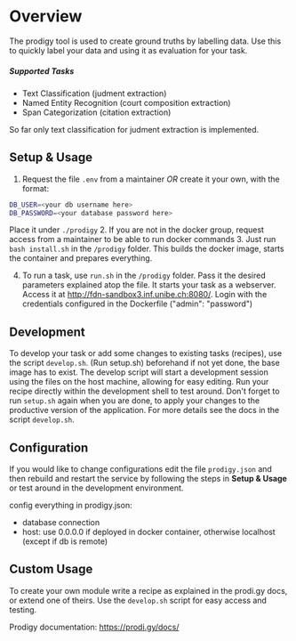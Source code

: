 # Overview
The prodigy tool is used to create ground truths by labelling data. Use this to quickly label your
data and using it as evaluation for your task.
##### Supported Tasks
- Text Classification (judment extraction)
- Named Entity Recognition (court composition extraction)
- Span Categorization (citation extraction)

So far only text classification for judment extraction is implemented.

## Setup & Usage
1. Request the file `.env` from a maintainer *OR* create it your own, with the format:
```bash
DB_USER=<your db username here>
DB_PASSWORD=<your database password here>
```
Place it under `./prodigy`
2. If you are not in the docker group, request access from a maintainer to be able to run docker commands
3. Just run `bash install.sh` in the `/prodigy` folder. This builds the docker image, starts the container and prepares
everything.

4. To run a task, use `run.sh` in the `/prodigy` folder. Pass it the desired parameters explained atop the file. It starts
your task as a webserver. Access it
at http://fdn-sandbox3.inf.unibe.ch:8080/. Login with the credentials configured in the Dockerfile ("admin": "password")


## Development
To develop your task or add some changes to existing tasks (recipes), use the script `develop.sh`. (Run setup.sh) beforehand
if not yet done, the base image has to exist. The develop script will start a development session using the files on the
host machine, allowing for easy editing. Run your recipe directly within the development shell to test around.
Don't forget to run `setup.sh` again when you are done, to apply your changes to the productive version of the application.
For more details see the docs in the script `develop.sh`.

## Configuration
If you would like to change configurations edit the file `prodigy.json` and then rebuild and restart the service
by following the steps in **Setup & Usage** or test around in the development environment.

config everything in prodigy.json:
- database connection
- host: use 0.0.0.0 if deployed in docker container, otherwise localhost (except if db is remote)

## Custom Usage
To create your own module write a recipe as explained in the prodi.gy docs, or extend one of theirs. Use the `develop.sh` script
for easy access and testing.

Prodigy documentation: https://prodi.gy/docs/
